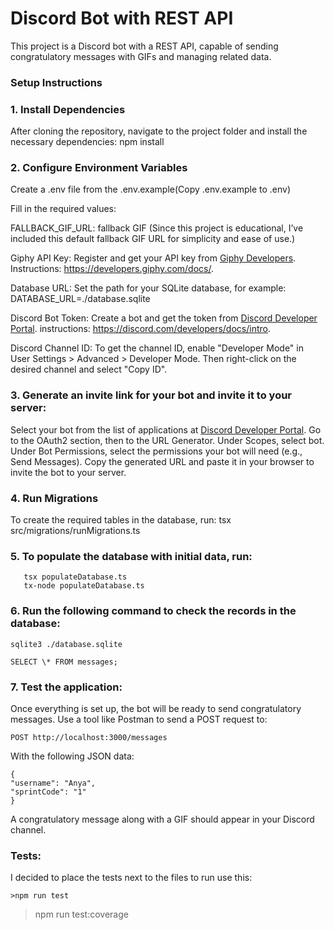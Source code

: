 # Discord Bot with REST API

This project is a Discord bot with a REST API, capable of sending congratulatory messages with GIFs and managing related data.

### Setup Instructions


###  1. Install Dependencies
   After cloning the repository, navigate to the project folder and install the necessary dependencies:
   npm install

###  2. Configure Environment Variables
   Create a .env file from the .env.example(Copy .env.example to .env)

Fill in the required values:

FALLBACK_GIF_URL: fallback GIF
(Since this project is educational, I’ve included this default fallback GIF URL for simplicity and ease of use.)

Giphy API Key:
Register and get your API key from [Giphy Developers](https://developers.giphy.com/).
Instructions: https://developers.giphy.com/docs/.

Database URL:
Set the path for your SQLite database, for example:
DATABASE_URL=./database.sqlite

Discord Bot Token:
Create a bot and get the token from [Discord Developer Portal](https://discord.com/developers/applications).
instructions: https://discord.com/developers/docs/intro.

Discord Channel ID:
To get the channel ID, enable "Developer Mode" in User Settings > Advanced > Developer Mode. Then right-click on the desired channel and select "Copy ID".

### 3. Generate an invite link for your bot and invite it to your server:
   Select your bot from the list of applications at [Discord Developer Portal](https://discord.com/developers/applications).
   Go to the OAuth2 section, then to the URL Generator.
   Under Scopes, select bot.
   Under Bot Permissions, select the permissions your bot will need (e.g., Send Messages).
   Copy the generated URL and paste it in your browser to invite the bot to your server.
### 4. Run Migrations
   To create the required tables in the database, run:
   tsx src/migrations/runMigrations.ts

### 5. To populate the database with initial data, run:

```
   tsx populateDatabase.ts
   tx-node populateDatabase.ts
```


### 6. Run the following command to check the records in the database:

```
sqlite3 ./database.sqlite
```
```
SELECT \* FROM messages;
```

### 7. Test the application:

Once everything is set up, the bot will be ready to send congratulatory messages. Use a tool like Postman to send a POST request to:

```
POST http://localhost:3000/messages
```
With the following JSON data:

```
{
"username": "Anya",
"sprintCode": "1"
}
```

A congratulatory message along with a GIF should appear in your Discord channel.


### Tests:

I decided to place the tests next to the files
to run use this:

```
>npm run test
```
>npm run test:coverage
```